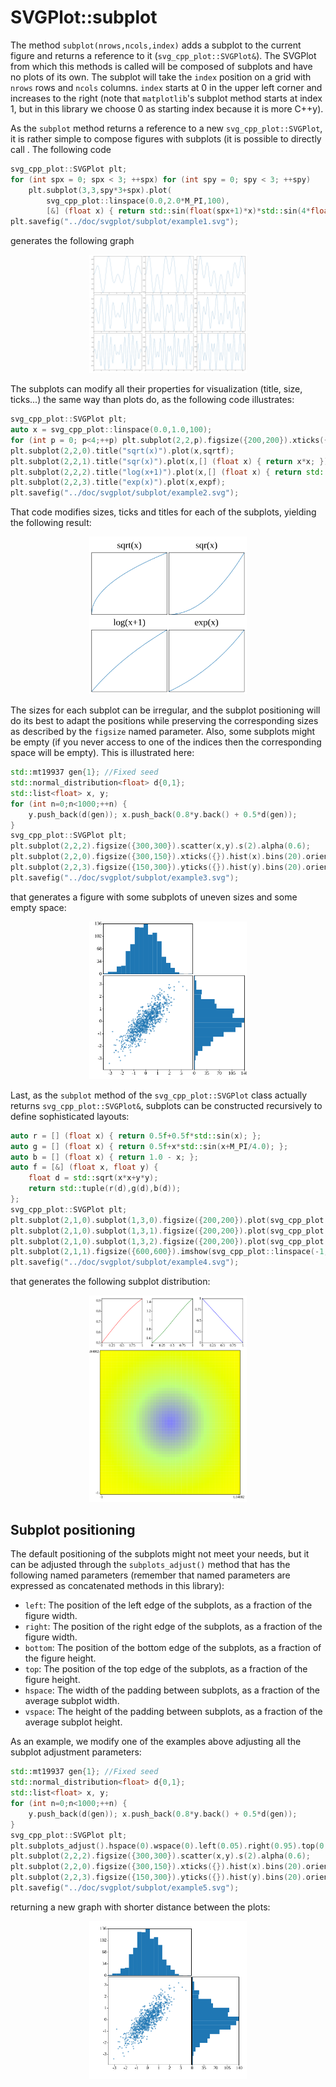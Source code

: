 # SVGPlot::subplot

The method `subplot(nrows,ncols,index)` adds a subplot to the current figure and returns a reference to it (`svg_cpp_plot::SVGPlot&`). The SVGPlot from which this methods is called will be composed of subplots and have no plots of its own. The subplot will take the `index` position on a grid with `nrows` rows and `ncols` columns. `index` starts at 0 in the upper left corner and increases to the right (note that `matplotlib`'s subplot method starts at index 1, but in this library we choose 0 as starting index because it is more C++y).

As the `subplot` method returns a reference to a new `svg_cpp_plot::SVGPlot`, it is rather simple to compose figures with subplots (it is possible to directly call . The following code

```cpp
svg_cpp_plot::SVGPlot plt; 
for (int spx = 0; spx < 3; ++spx) for (int spy = 0; spy < 3; ++spy)
    plt.subplot(3,3,spy*3+spx).plot(
        svg_cpp_plot::linspace(0.0,2.0*M_PI,100),
        [&] (float x) { return std::sin(float(spx+1)*x)*std::sin(4*float(spy+1)*x); });
plt.savefig("../doc/svgplot/subplot/example1.svg");
```

generates the following graph

<div style="text-align:center"><img 
 src="./subplot/example1.svg" alt="example1" width="50%" /></div>

The subplots can modify all their properties for visualization (title, size, ticks...) the same way than plots do, as the following code illustrates:

```cpp
svg_cpp_plot::SVGPlot plt; 
auto x = svg_cpp_plot::linspace(0.0,1.0,100);
for (int p = 0; p<4;++p) plt.subplot(2,2,p).figsize({200,200}).xticks({}).yticks({});
plt.subplot(2,2,0).title("sqrt(x)").plot(x,sqrtf);
plt.subplot(2,2,1).title("sqr(x)").plot(x,[] (float x) { return x*x; });
plt.subplot(2,2,2).title("log(x+1)").plot(x,[] (float x) { return std::log(x+1); });
plt.subplot(2,2,3).title("exp(x)").plot(x,expf);
plt.savefig("../doc/svgplot/subplot/example2.svg");
```

That code modifies sizes, ticks and titles for each of the subplots, yielding the following result:

<div style="text-align:center"><img 
 src="./subplot/example2.svg" alt="example2" width="50%" /></div>
 
The sizes for each subplot can be irregular, and the subplot positioning will do its best to adapt the positions while preserving the corresponding sizes as described by the `figsize` named parameter. Also, some subplots might be empty (if you never access to one of the indices then the corresponding space will be empty). This is illustrated here:

```cpp
std::mt19937 gen{1}; //Fixed seed
std::normal_distribution<float> d{0,1};
std::list<float> x, y;
for (int n=0;n<1000;++n) { 
    y.push_back(d(gen)); x.push_back(0.8*y.back() + 0.5*d(gen));
}
svg_cpp_plot::SVGPlot plt; 
plt.subplot(2,2,2).figsize({300,300}).scatter(x,y).s(2).alpha(0.6);
plt.subplot(2,2,0).figsize({300,150}).xticks({}).hist(x).bins(20).orientation(svg_cpp_plot::vertical);
plt.subplot(2,2,3).figsize({150,300}).yticks({}).hist(y).bins(20).orientation(svg_cpp_plot::horizontal);
plt.savefig("../doc/svgplot/subplot/example3.svg");
```

that generates a figure with some subplots of uneven sizes and some empty space:

<div style="text-align:center"><img 
 src="./subplot/example3.svg" alt="example3" width="50%" /></div>
 
Last, as the `subplot` method of the `svg_cpp_plot::SVGPlot` class actually returns `svg_cpp_plot::SVGPlot&`, subplots can be constructed recursively to define sophisticated layouts:

```cpp
auto r = [] (float x) { return 0.5f+0.5f*std::sin(x); };
auto g = [] (float x) { return 0.5f+x*std::sin(x+M_PI/4.0); };
auto b = [] (float x) { return 1.0 - x; };
auto f = [&] (float x, float y) {
    float d = std::sqrt(x*x+y*y);
    return std::tuple(r(d),g(d),b(d));
};        
svg_cpp_plot::SVGPlot plt;
plt.subplot(2,1,0).subplot(1,3,0).figsize({200,200}).plot(svg_cpp_plot::linspace(0,1,25),r).color("red");
plt.subplot(2,1,0).subplot(1,3,1).figsize({200,200}).plot(svg_cpp_plot::linspace(0,1,25),g).color("green");
plt.subplot(2,1,0).subplot(1,3,2).figsize({200,200}).plot(svg_cpp_plot::linspace(0,1,25),b).color("blue");
plt.subplot(2,1,1).figsize({600,600}).imshow(svg_cpp_plot::linspace(-1,1,50),svg_cpp_plot::linspace(-1,1,50),f);
plt.savefig("../doc/svgplot/subplot/example4.svg");
```

that generates the following subplot distribution:

<div style="text-align:center"><img 
 src="./subplot/example4.svg" alt="example4" width="50%" /></div>


## Subplot positioning

The default positioning of the subplots might not meet your needs, but it can be adjusted through the `subplots_adjust()` method that has the following named parameters (remember that named parameters are expressed as concatenated methods in this library):

- `left`: The position of the left edge of the subplots, as a fraction of the figure width.
- `right`: The position of the right edge of the subplots, as a fraction of the figure width.
- `bottom`: The position of the bottom edge of the subplots, as a fraction of the figure height.
- `top`: The position of the top edge of the subplots, as a fraction of the figure height.
- `hspace`: The width of the padding between subplots, as a fraction of the average subplot width.
- `vspace`: The height of the padding between subplots, as a fraction of the average subplot height.

As an example, we modify one of the examples above adjusting all the subplot adjustment parameters:
```cpp 
std::mt19937 gen{1}; //Fixed seed
std::normal_distribution<float> d{0,1};
std::list<float> x, y;
for (int n=0;n<1000;++n) { 
    y.push_back(d(gen)); x.push_back(0.8*y.back() + 0.5*d(gen));
}
svg_cpp_plot::SVGPlot plt; 
plt.subplots_adjust().hspace(0).wspace(0).left(0.05).right(0.95).top(0.05).bottom(0.95);
plt.subplot(2,2,2).figsize({300,300}).scatter(x,y).s(2).alpha(0.6);
plt.subplot(2,2,0).figsize({300,150}).xticks({}).hist(x).bins(20).orientation(svg_cpp_plot::vertical);
plt.subplot(2,2,3).figsize({150,300}).yticks({}).hist(y).bins(20).orientation(svg_cpp_plot::horizontal);
plt.savefig("../doc/svgplot/subplot/example5.svg");
```


returning a new graph with shorter distance between the plots:
<div style="text-align:center"><img 
 src="./subplot/example5.svg" alt="example5" width="50%" /></div>

